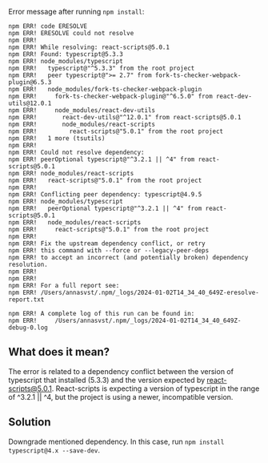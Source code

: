 Error message after running `npm install`:
```
npm ERR! code ERESOLVE
npm ERR! ERESOLVE could not resolve
npm ERR! 
npm ERR! While resolving: react-scripts@5.0.1
npm ERR! Found: typescript@5.3.3
npm ERR! node_modules/typescript
npm ERR!   typescript@"^5.3.3" from the root project
npm ERR!   peer typescript@">= 2.7" from fork-ts-checker-webpack-plugin@6.5.3
npm ERR!   node_modules/fork-ts-checker-webpack-plugin
npm ERR!     fork-ts-checker-webpack-plugin@"^6.5.0" from react-dev-utils@12.0.1
npm ERR!     node_modules/react-dev-utils
npm ERR!       react-dev-utils@"^12.0.1" from react-scripts@5.0.1
npm ERR!       node_modules/react-scripts
npm ERR!         react-scripts@"5.0.1" from the root project
npm ERR!   1 more (tsutils)
npm ERR! 
npm ERR! Could not resolve dependency:
npm ERR! peerOptional typescript@"^3.2.1 || ^4" from react-scripts@5.0.1
npm ERR! node_modules/react-scripts
npm ERR!   react-scripts@"5.0.1" from the root project
npm ERR! 
npm ERR! Conflicting peer dependency: typescript@4.9.5
npm ERR! node_modules/typescript
npm ERR!   peerOptional typescript@"^3.2.1 || ^4" from react-scripts@5.0.1
npm ERR!   node_modules/react-scripts
npm ERR!     react-scripts@"5.0.1" from the root project
npm ERR! 
npm ERR! Fix the upstream dependency conflict, or retry
npm ERR! this command with --force or --legacy-peer-deps
npm ERR! to accept an incorrect (and potentially broken) dependency resolution.
npm ERR! 
npm ERR! 
npm ERR! For a full report see:
npm ERR! /Users/annasvst/.npm/_logs/2024-01-02T14_34_40_649Z-eresolve-report.txt

npm ERR! A complete log of this run can be found in:
npm ERR!     /Users/annasvst/.npm/_logs/2024-01-02T14_34_40_649Z-debug-0.log
```

## What does it mean?

The error is related to a dependency conflict between the version of typescript that installed (5.3.3) and the version expected by react-scripts@5.0.1. React-scripts is expecting a version of typescript in the range of ^3.2.1 || ^4, but the project is using a newer, incompatible version.

## Solution

Downgrade mentioned dependency. In this case, run `npm install typescript@4.x --save-dev`.


